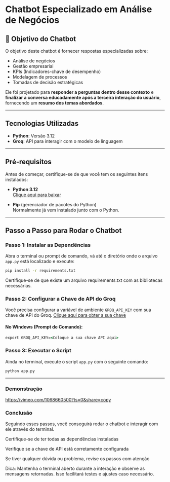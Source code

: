
# Chatbot Especializado em Análise de Negócios

## 🎯 Objetivo do Chatbot

O objetivo deste chatbot é fornecer respostas especializadas sobre:

- Análise de negócios  
- Gestão empresarial  
- KPIs (Indicadores-chave de desempenho)  
- Modelagem de processos  
- Tomadas de decisão estratégicas  

Ele foi projetado para **responder a perguntas dentro desse contexto** e **finalizar a conversa educadamente após a terceira interação do usuário**, fornecendo um **resumo dos temas abordados**.

---

##  Tecnologias Utilizadas

- **Python**: Versão 3.12  
- **Groq**: API para interagir com o modelo de linguagem

---

##  Pré-requisitos

Antes de começar, certifique-se de que você tem os seguintes itens instalados:

- **Python 3.12**  
  [Clique aqui para baixar](https://www.python.org/downloads/)

- **Pip** (gerenciador de pacotes do Python)  
  Normalmente já vem instalado junto com o Python.

---

##  Passo a Passo para Rodar o Chatbot

###  Passo 1: Instalar as Dependências

Abra o terminal ou prompt de comando, vá até o diretório onde o arquivo `app.py` está localizado e execute:

```bash
pip install -r requirements.txt

```

Certifique-se de que existe um arquivo requirements.txt com as bibliotecas necessárias.

### Passo 2: Configurar a Chave de API do Groq

Você precisa configurar a variável de ambiente `GROQ_API_KEY` com sua chave de API do Groq.
[Clique aqui para obter a sua chave ](https://console.groq.com/keys)

#### No Windows (Prompt de Comando):

```cmd
export GROQ_API_KEY=<Coloque a sua chave API aqui>

```
###  Passo 3: Executar o Script

Ainda no terminal, execute o script `app.py` com o seguinte comando:

```bash
python app.py

```
---
### Demonstração
https://vimeo.com/1068660500?ts=0&share=copy

### Conclusão
Seguindo esses passos, você conseguirá rodar o chatbot e interagir com ele através do terminal.

Certifique-se de ter todas as dependências instaladas

Verifique se a chave de API está corretamente configurada

Se tiver qualquer dúvida ou problema, revise os passos com atenção

Dica: Mantenha o terminal aberto durante a interação e observe as mensagens retornadas. Isso facilitará testes e ajustes caso necessário.

